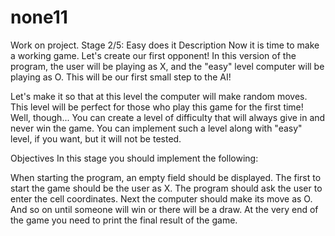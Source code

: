 # none11
Work on project. Stage 2/5: Easy does it
Description
Now it is time to make a working game. Let's create our first opponent! In this version of the program, the user will be playing as X, and the "easy" level computer will be playing as O. This will be our first small step to the AI!

Let's make it so that at this level the computer will make random moves. This level will be perfect for those who play this game for the first time! Well, though... You can create a level of difficulty that will always give in and never win the game. You can implement such a level along with "easy" level, if you want, but it will not be tested.

Objectives
In this stage you should implement the following:

When starting the program, an empty field should be displayed.
The first to start the game should be the user as X. The program should ask the user to enter the cell coordinates.
Next the computer should make its move as O. And so on until someone will win or there will be a draw.
At the very end of the game you need to print the final result of the game.
